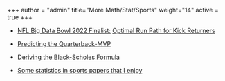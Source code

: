 +++
author = "admin"
title="More Math/Stat/Sports"
weight="14"
active = true
+++

<!--- 
* [NFL Big Data Bowl 2025 Finalist:](https://operations.nfl.com/gameday/analytics/big-data-bowl/2025-big-data-bowl-finalists/) [Safety Entropy](https://www.kaggle.com/code/colejacobson/safety-entropy)
    * [slides](pdf/talks/slides_BigDataBowl2025_SafetyEntropy.pdf)
-->

<!--- # LOCAL VERSION OF THE BDB ENTRY
[Safety Entropy](pdf/safety_entropy_local/safety_entropy.html)
-->

<!---
[NFL Big Data Bowl 2025:](https://www.kaggle.com/competitions/nfl-big-data-bowl-2025)
-->

* [NFL Big Data Bowl 2022 Finalist:](https://operations.nfl.com/gameday/analytics/big-data-bowl/2022-big-data-bowl-video-gallery-recap) [Optimal Run Path for Kick Returners](https://www.kaggle.com/code/tainguyen7597/optimal-run-path-for-kick-returners)

* [Predicting the Quarterback-MVP](pdf/RyansArticles/qbmvp.pdf)

* [Deriving the Black-Scholes Formula](pdf/RyansArticles/BlackScholes.pdf)

<!---
* [Some books and papers that I enjoy(/books_and_papers/)
--->

* [Some statistics in sports papers that I enjoy](/statistics_in_sports_papers/)


